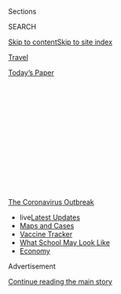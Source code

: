 <div id="app">

<div>

<div>

<div>

<div class="NYTAppHideMasthead css-1q2w90k e1suatyy0">

<div class="section css-ui9rw0 e1suatyy2">

<div class="css-eph4ug er09x8g0">

<div class="css-6n7j50">

</div>

<span class="css-1dv1kvn">Sections</span>

<div class="css-10488qs">

<span class="css-1dv1kvn">SEARCH</span>

</div>

[Skip to content](#site-content)[Skip to site
index](#site-index)

</div>

<div id="masthead-section-label" class="css-1wr3we4 eaxe0e00">

[Travel](https://www.nytimes.com/section/travel)

</div>

<div class="css-10698na e1huz5gh0">

</div>

</div>

<div id="masthead-bar-one" class="section hasLinks css-15hmgas e1csuq9d3">

<div class="css-uqyvli e1csuq9d0">

</div>

<div class="css-1uqjmks e1csuq9d1">

</div>

<div class="css-9e9ivx">

[](https://myaccount.nytimes.com/auth/login?response_type=cookie&client_id=vi)

</div>

<div class="css-1bvtpon e1csuq9d2">

[Today’s
Paper](https://www.nytimes.com/section/todayspaper)

</div>

</div>

</div>

</div>

<div data-aria-hidden="false">

<div id="site-content" data-role="main">

<div>

<div class="css-1aor85t" style="opacity:0.000000001;z-index:-1;visibility:hidden">

<div class="css-1hqnpie">

<div class="css-epjblv">

<span class="css-17xtcya">[Travel](/section/travel)</span><span class="css-x15j1o">|</span><span class="css-fwqvlz">Afraid
of Airlines? There’s Always the Private
Jet</span>

</div>

<div class="css-k008qs">

<div class="css-1iwv8en">

<span class="css-18z7m18"></span>

<div>

</div>

</div>

<span class="css-1n6z4y">https://nyti.ms/3jVASIL</span>

<div class="css-1705lsu">

<div class="css-4xjgmj">

<div class="css-4skfbu" data-role="toolbar" data-aria-label="Social Media Share buttons, Save button, and Comments Panel with current comment count" data-testid="share-tools">

  - 
  - 
  - 
  - 
    
    <div class="css-6n7j50">
    
    </div>

  - 

</div>

</div>

</div>

</div>

</div>

</div>

<div id="NYT_TOP_BANNER_REGION" class="css-13pd83m">

<div>

<div id="styln-prism-menu-1592847958612" class="section interactive-content interactive-size-medium css-1edisqu">

<div class="css-17ih8de interactive-body">

<div id="scroll-container" class="css-1gj85ro">

[<span class="styln-title-wrap"><span class="css-1pje3qr">The
Coronavirus</span><span class="css-1pje3qr">
Outbreak</span></span>](https://www.nytimes.com/news-event/coronavirus?action=click&pgtype=Article&state=default&region=TOP_BANNER&context=storylines_menu)

  - <span class="css-kqxiym" data-emphasize="true">live</span>[Latest
    Updates](https://www.nytimes.com/2020/08/01/world/coronavirus-covid-19.html?action=click&pgtype=Article&state=default&region=TOP_BANNER&context=storylines_menu)
  - [Maps and
    Cases](https://www.nytimes.com/interactive/2020/us/coronavirus-us-cases.html?action=click&pgtype=Article&state=default&region=TOP_BANNER&context=storylines_menu)
  - [Vaccine
    Tracker](https://www.nytimes.com/interactive/2020/science/coronavirus-vaccine-tracker.html?action=click&pgtype=Article&state=default&region=TOP_BANNER&context=storylines_menu)
  - [What School May Look
    Like](https://www.nytimes.com/interactive/2020/07/29/us/schools-reopening-coronavirus.html?action=click&pgtype=Article&state=default&region=TOP_BANNER&context=storylines_menu)
  - [Economy](https://www.nytimes.com/live/2020/07/31/business/stock-market-today-coronavirus?action=click&pgtype=Article&state=default&region=TOP_BANNER&context=storylines_menu)

</div>

</div>

</div>

</div>

</div>

<div id="top-wrapper" class="css-1sy8kpn">

<div id="top-slug" class="css-l9onyx">

Advertisement

</div>

[Continue reading the main
story](#after-top)

<div class="ad top-wrapper" style="text-align:center;height:100%;display:block;min-height:250px">

<div id="top" class="place-ad" data-position="top" data-size-key="top">

</div>

</div>

<div id="after-top">

</div>

</div>

<div>

<div id="sponsor-wrapper" class="css-1hyfx7x">

<div id="sponsor-slug" class="css-19vbshk">

Supported by

</div>

[Continue reading the main
story](#after-sponsor)

<div id="sponsor" class="ad sponsor-wrapper" style="text-align:center;height:100%;display:block">

</div>

<div id="after-sponsor">

</div>

</div>

<div class="css-186x18t">

</div>

<div class="css-1vkm6nb ehdk2mb0">

# Afraid of Airlines? There’s Always the Private Jet

</div>

Concerned about virus-related safety on commercial planes, many fliers
are turning to private jets for the first time. The catch, of course, is
the price.

<div class="css-79elbk" data-testid="photoviewer-wrapper">

<div class="css-z3e15g" data-testid="photoviewer-wrapper-hidden">

</div>

<div class="css-1a48zt4 ehw59r15" data-testid="photoviewer-children">

![<span class="css-16f3y1r e13ogyst0" data-aria-hidden="true">A flight
between New York and Miami on Silver Air (above) costs thousands of
dollars, but many passengers are willing to splurge to avoid commercial
flights. Flying with groups is one way to cut
costs.</span><span class="css-cnj6d5 e1z0qqy90" itemprop="copyrightHolder"><span class="css-1ly73wi e1tej78p0">Credit...</span><span><span>Silver
Air</span></span></span>](https://static01.nyt.com/images/2020/07/27/travel/29private-jets-virus/oakImage-1595868653679-articleLarge.jpg?quality=75&auto=webp&disable=upscale)

</div>

</div>

<div class="css-18e8msd">

<div class="css-vp77d3 epjyd6m0">

<div class="css-1baulvz">

By [<span class="css-1baulvz last-byline" itemprop="name">Sally
French</span>](https://www.nytimes.com/by/sally-french)

</div>

</div>

  - July 30,
    2020

  - 
    
    <div class="css-4xjgmj">
    
    <div class="css-d8bdto" data-role="toolbar" data-aria-label="Social Media Share buttons, Save button, and Comments Panel with current comment count" data-testid="share-tools">
    
      - 
      - 
      - 
      - 
        
        <div class="css-6n7j50">
        
        </div>
    
      - 
    
    </div>
    
    </div>

</div>

</div>

<div class="section meteredContent css-1r7ky0e" name="articleBody" itemprop="articleBody">

<div class="css-1fanzo5 StoryBodyCompanionColumn">

<div class="css-53u6y8">

Lexi Shangraw, a San Francisco resident, flew to Phoenix in early March
for what was supposed to be a brief visit. But when lockdowns started,
she ended up staying longer than anticipated in hopes of waiting out
Covid-19.

Last month, she decided it was finally time to return home. Dubious
about the safety of big commercial airlines, she chose
[JSX,](https://www.jsx.com/home/search) a hybrid private jet service
that departs from small, private terminals. In the world of private jet
travel, Ms. Shangraw got a good deal. Her one-way ticket on a
semiprivate jet to Oakland, Calif., cost $159. That same day, a flight
to the Bay Area on American Airlines would have cost $150, she said.

Ms. Shangraw is among the growing number of Americans using private
jets, seeing them as a safer alternative to the often [cramped
commercial
flights](https://www.nytimes.com/2020/07/21/travel/crowded-flights-coronavirus.html)
filled with strangers during the pandemic. The day after the Fourth of
July, when commercial airline travel was down 74 percent year-over-year,
private jet flights were up five percent, according to [an analysis of
data from Argus, an aviation consulting
firm](https://privatejetcardcomparisons.com/2020/07/10/heres-where-the-private-jets-were-flying-for-the-july-4th-holiday/#more-38454),
by Doug Gollan, who runs the website [Private Jet Card
Comparisons.](https://privatejetcardcomparisons.com/)

On JSX, passengers still fly with up to 29 strangers (though Ms.
Shangraw said there were fewer than 15 on her flight), but there’s no
need to arrive two hours early (the company recommends 20 minutes),
because there are no security lines and no complex boarding procedures.
JSX flights tend to cost between $300 and $500 one way, per person, but
some shorter legs can cost less than $100.

</div>

</div>

<div class="css-1fanzo5 StoryBodyCompanionColumn">

<div class="css-53u6y8">

## The price of exclusivity

Compared to most private jet services, JSX is downright affordable. Some
customers are opting for pricey, custom charter flights that can cost
anywhere from a few thousand dollars to more than $10,000 per hour,
based on factors like aircraft type and in-flight service.

Even when paying top dollar, many travelers are seeing value in
springing for private flights amid a pandemic. That includes people like
Franklin Antoian, the founder of the personal training website iBodyFit,
who — along with his wife and two kids — took his first-ever private jet
ride last month from Palm Beach, Fla., to visit family in upstate New
York. It cost $20,000, about six times more than Mr. Antoian’s usual
first-class fares for his family of four. He justified the cost, saying
this may be his family’s only flight this year.

A town car arrived at their home and shuttled them directly to the door
of a small airport with plush chairs and no blaring loudspeakers. The
plane left when the family was ready.

It’s a far cry from [ever-changing rules about middle
seats](https://www.nytimes.com/2020/07/10/world/canada/canada-airlines-coronavirus.html),
[passengers refusing to wear
masks](https://www.nytimes.com/2020/06/18/us/american-airlines-mask-brandon-straka.html)
and [flight attendants telling off passengers for sitting in an
unoccupied exit
row](https://www.nytimes.com/2020/07/08/travel/airplanes-social-distancing-coronavirus.html)
for more space. And while travelers on commercial airlines report
[confusion over mask
policies](https://www.nytimes.com/2020/06/04/travel/coronavirus-flying-face-masks.html)
not being enforced, flying private means everyone has their face
covered.

</div>

</div>

<div>

</div>

<div class="css-1fanzo5 StoryBodyCompanionColumn">

<div class="css-53u6y8">

“I’d always wanted to fly on a private jet, and then I started thinking
about what travel might otherwise be like on a commercial airline,” Mr.
Antoian said. “I didn’t want to wait in a crowded terminal. I didn’t
want the chance that someone on the plane might complain about wearing a
mask and the plane might be delayed.”

</div>

</div>

<div class="css-1fanzo5 StoryBodyCompanionColumn">

<div class="css-53u6y8">

“Flying private is much safer, and consistently so,” said Sridhar Tayur,
founder of OrganJet, a company that provides private jet travel for
organ-transplant patients. “Social distancing is easier. The pilots wear
masks. The passengers — usually a small number — know each
other.”

<div id="NYT_MAIN_CONTENT_1_REGION" class="css-9tf9ac">

<div>

<div id="styln-covid-updates-world" class="section interactive-content interactive-size-medium css-1ftcdic">

<div class="css-17ih8de interactive-body">

<div id="styln-briefing-block" data-asset-id="QXJ0aWNsZTpueXQ6Ly9hcnRpY2xlLzhiMjRmNTQ0LWVhMmUtNTlmNC1hMDZiLTM0YWI3YTlmN2E4YQ==">

<div class="briefing-block-header-section">

# [Latest Updates: Global Coronavirus Outbreak](https://www.nytimes.com/2020/08/01/world/coronavirus-covid-19.html?action=click&pgtype=Article&state=default&region=MAIN_CONTENT_1&context=storylines_live_updates)

<div class="briefing-block-ts">

Updated 2020-08-01T13:01:19.270Z

</div>

</div>

  - [Tens of millions of unemployed Americans are losing a benefit that
    helped keep them
    afloat.](https://www.nytimes.com/2020/08/01/world/coronavirus-covid-19.html?action=click&pgtype=Article&state=default&region=MAIN_CONTENT_1&context=storylines_live_updates#link-70fc13b1)
  - [Three key developments in the U.S. on Friday that you may have
    missed.](https://www.nytimes.com/2020/08/01/world/coronavirus-covid-19.html?action=click&pgtype=Article&state=default&region=MAIN_CONTENT_1&context=storylines_live_updates#link-586d44ab)
  - [South Korea arrests the leader of a church where the virus spread
    rapidly.](https://www.nytimes.com/2020/08/01/world/coronavirus-covid-19.html?action=click&pgtype=Article&state=default&region=MAIN_CONTENT_1&context=storylines_live_updates#link-2b88e858)

<div class="briefing-block-footer">

<div class="briefing-block-footer-meta">

[See more
updates](https://www.nytimes.com/2020/08/01/world/coronavirus-covid-19.html?action=click&pgtype=Article&state=default&region=MAIN_CONTENT_1&context=storylines_live_updates)

</div>

<div class="briefing-block-briefinglinks">

<span>More live coverage:</span>
[Markets](https://www.nytimes.com/live/2020/07/31/business/stock-market-today-coronavirus?action=click&pgtype=Article&state=default&region=MAIN_CONTENT_1&context=storylines_live_updates)

</div>

</div>

</div>

</div>

</div>

</div>

</div>

The major drawback for many travelers is, of course, the cost. A one-way
charter flight between New York and Miami with the private jet company
[Silver Air](https://www.silverair.com/) costs between $15,000 and
$20,000 for the entire aircraft, depending on the jet (their planes seat
between four and 10). Bring nine friends, and that still amounts to a
few thousand dollars per person each way — significantly more than the
cost of your average first-class ticket, and far more than the price of
a basic economy seat. Another company, [Jet It,](https://gojetit.com/)
charges $4,200 per hour (though purchasing a membership reduces the
per-hour rate to $1,600), not including airport fees. Their HondaJet
Elite aircraft seats six.

To reduce the price of the $8,000-to-$10,000-per-hour flight, Jamie
Gibson, the founder of the website
[Flightess](https://www.flightess.com/) and a high-end charter flight
attendant, says more groups of first-time fliers are chartering planes
with friends and family, and thus reducing the per-person cost.
Prepandemic, her regular clients were executives who tended to travel
alone. The cost is further reduced by the CARES Act tax break. Private
jet customers aren’t required to pay the 7.5 percent Federal Excise Tax
between March 28 and Dec. 31, 2020, which is typically charged on all
private jet flights and hours. Additionally, companies don’t have to pay
any fuel taxes during that period, which is one less cost they would
otherwise pass onto consumers.

## Gaining in popularity

While [commercial air
travel](https://www.nytimes.com/2020/05/10/business/airlines-coronavirus-bleak-future.html)
is getting pummeled, private jet travel has not been hit nearly as hard,
said Mr. Gollan.

In April, passenger count on commercial airlines fell 95 percent
year-over-year, while passenger count on private jet charters was down
67 percent, according to Mr. Gollan’s analysis of Argus’s data. By June,
private jet operators saw just a 22 percent decrease.

</div>

</div>

<div>

</div>

<div class="css-1fanzo5 StoryBodyCompanionColumn">

<div class="css-53u6y8">

“With virtually no business travel, the rebound was fueled by existing
customers flying for personal reasons and newcomers to the market,” Mr.
Gollan said. “Private flying isn’t fully back, but certainly the
industry is in much better shape than airlines. There is a strong flow
of new-to-private-aviation customers.”

XO, which offers both private charters and the ability to book
individual seats on private jets, saw a 19.8 percent decrease in hours
flown in the first half of 2020 versus the first half of 2019, according
to Argus data. But the company said monthly membership sales between
March and May 2020 among first-time private jet fliers averaged five
times higher than their monthly averages.

Two other companies have also seen increased interest. [Sentient
Jet](https://www.sentient.com/) said more than 50 percent of the 8,000
flight hours in June were sold to first-time customers, up from about 25
to 30 percent in most months. And [Air Charter
Service](https://www.aircharterserviceusa.com/) said in a press release
that in May and June, it saw a 75 percent increase in year-over-year
inquiries from potential customers.

The trend looks likely to continue as commercial air travel may only
become more painful. JetBlue is blocking middle seats through at least
Sept. 8 and Southwest Airlines is doing the same through at least Oct.
31 — but it’s unclear what happens after that. Luxuries like airport
lounges are closed with no indication when they’ll reopen. And
passengers report [flights being canceled at the last
minute](https://www.nytimes.com/2020/06/18/travel/travel-refunds-airlines.html).

## Who is flying private

Ms. Gibson said in addition to families and friends on vacation, she’s
recently flown students who needed to return from college or boarding
schools and older passengers who feel especially at risk flying
commercial airlines. And as airlines cut back on international flights
in response to [countries closing their
borders](https://www.nytimes.com/article/coronavirus-travel-restrictions.html)
to some foreigners, including Americans, she’s also flying a number of
repatriation
trips.

<div id="NYT_MAIN_CONTENT_3_REGION" class="css-9tf9ac">

<div>

<div id="styln-prism-freeform-1594220623585" class="section interactive-content interactive-size-medium css-1ftcdic">

<div class="css-17ih8de interactive-body">

<div id="prism-freeform-block-62021" class="css-19mumt8" data-role="complementary" data-storyline="The Coronavirus Outbreak" data-truncated="true" tabindex="0">

<div class="css-a8d9oz">

<div class="css-eb027h">

[](https://www.nytimes.com/news-event/coronavirus?action=click&pgtype=Article&state=default&region=MAIN_CONTENT_3&context=storylines_faq)

### The Coronavirus Outbreak ›

#### Frequently Asked Questions

Updated July 27, 2020

  - #### Should I refinance my mortgage?
    
      - [It could be a good
        idea,](https://www.nytimes.com/article/coronavirus-money-unemployment.html?action=click&pgtype=Article&state=default&region=MAIN_CONTENT_3&context=storylines_faq)
        because mortgage rates have [never been
        lower.](https://www.nytimes.com/2020/07/16/business/mortgage-rates-below-3-percent.html?action=click&pgtype=Article&state=default&region=MAIN_CONTENT_3&context=storylines_faq)
        Refinancing requests have pushed mortgage applications to some
        of the highest levels since 2008, so be prepared to get in line.
        But defaults are also up, so if you’re thinking about buying a
        home, be aware that some lenders have tightened their standards.

  - #### What is school going to look like in September?
    
      - It is unlikely that many schools will return to a normal
        schedule this fall, requiring the grind of [online
        learning](https://www.nytimes.com/2020/06/05/us/coronavirus-education-lost-learning.html?action=click&pgtype=Article&state=default&region=MAIN_CONTENT_3&context=storylines_faq),
        [makeshift child
        care](https://www.nytimes.com/2020/05/29/us/coronavirus-child-care-centers.html?action=click&pgtype=Article&state=default&region=MAIN_CONTENT_3&context=storylines_faq)
        and [stunted
        workdays](https://www.nytimes.com/2020/06/03/business/economy/coronavirus-working-women.html?action=click&pgtype=Article&state=default&region=MAIN_CONTENT_3&context=storylines_faq)
        to continue. California’s two largest public school districts —
        Los Angeles and San Diego — said on July 13, that [instruction
        will be remote-only in the
        fall](https://www.nytimes.com/2020/07/13/us/lausd-san-diego-school-reopening.html?action=click&pgtype=Article&state=default&region=MAIN_CONTENT_3&context=storylines_faq),
        citing concerns that surging coronavirus infections in their
        areas pose too dire a risk for students and teachers. Together,
        the two districts enroll some 825,000 students. They are the
        largest in the country so far to abandon plans for even a
        partial physical return to classrooms when they reopen in
        August. For other districts, the solution won’t be an
        all-or-nothing approach. [Many
        systems](https://bioethics.jhu.edu/research-and-outreach/projects/eschool-initiative/school-policy-tracker/),
        including the nation’s largest, New York City, are devising
        [hybrid
        plans](https://www.nytimes.com/2020/06/26/us/coronavirus-schools-reopen-fall.html?action=click&pgtype=Article&state=default&region=MAIN_CONTENT_3&context=storylines_faq)
        that involve spending some days in classrooms and other days
        online. There’s no national policy on this yet, so check with
        your municipal school system regularly to see what is happening
        in your community.

  - #### Is the coronavirus airborne?
    
      - The coronavirus [can stay aloft for hours in tiny droplets in
        stagnant
        air](https://www.nytimes.com/2020/07/04/health/239-experts-with-one-big-claim-the-coronavirus-is-airborne.html?action=click&pgtype=Article&state=default&region=MAIN_CONTENT_3&context=storylines_faq),
        infecting people as they inhale, mounting scientific evidence
        suggests. This risk is highest in crowded indoor spaces with
        poor ventilation, and may help explain super-spreading events
        reported in meatpacking plants, churches and restaurants. [It’s
        unclear how often the virus is
        spread](https://www.nytimes.com/2020/07/06/health/coronavirus-airborne-aerosols.html?action=click&pgtype=Article&state=default&region=MAIN_CONTENT_3&context=storylines_faq)
        via these tiny droplets, or aerosols, compared with larger
        droplets that are expelled when a sick person coughs or sneezes,
        or transmitted through contact with contaminated surfaces, said
        Linsey Marr, an aerosol expert at Virginia Tech. Aerosols are
        released even when a person without symptoms exhales, talks or
        sings, according to Dr. Marr and more than 200 other experts,
        who [have outlined the evidence in an open letter to the World
        Health
        Organization](https://academic.oup.com/cid/article/doi/10.1093/cid/ciaa939/5867798).

  - #### What are the symptoms of coronavirus?
    
      - Common symptoms [include fever, a dry cough, fatigue and
        difficulty breathing or shortness of
        breath.](https://www.nytimes.com/article/symptoms-coronavirus.html?action=click&pgtype=Article&state=default&region=MAIN_CONTENT_3&context=storylines_faq)
        Some of these symptoms overlap with those of the flu, making
        detection difficult, but runny noses and stuffy sinuses are less
        common. [The C.D.C. has
        also](https://www.nytimes.com/2020/04/27/health/coronavirus-symptoms-cdc.html?action=click&pgtype=Article&state=default&region=MAIN_CONTENT_3&context=storylines_faq)
        added chills, muscle pain, sore throat, headache and a new loss
        of the sense of taste or smell as symptoms to look out for. Most
        people fall ill five to seven days after exposure, but symptoms
        may appear in as few as two days or as many as 14 days.

  - #### Does asymptomatic transmission of Covid-19 happen?
    
      - So far, the evidence seems to show it does. A widely cited
        [paper](https://www.nature.com/articles/s41591-020-0869-5)
        published in April suggests that people are most infectious
        about two days before the onset of coronavirus symptoms and
        estimated that 44 percent of new infections were a result of
        transmission from people who were not yet showing symptoms.
        Recently, a top expert at the World Health Organization stated
        that transmission of the coronavirus by people who did not have
        symptoms was “very rare,” [but she later walked back that
        statement.](https://www.nytimes.com/2020/06/09/world/coronavirus-updates.html?action=click&pgtype=Article&state=default&region=MAIN_CONTENT_3&context=storylines_faq#link-1f302e21)

<div id="styln-survey-component-62021" class="styln-survey-component" data-surveyname="faq" data-surveystoryline="coronavirus">

</div>

</div>

<div class="css-6mllg9">

</div>

<div class="css-pmm6ed">

<span class="css-5gimkt"></span>

</div>

</div>

</div>

</div>

</div>

</div>

</div>

Private jet travel allows citizens of other countries to find a way
home. For repatriation flights from the United States to a country where
travel is restricted to citizens only, the plane can land, but Ms.
Gibson and her crewmates can’t set foot on foreign land. The passenger
departs, and the crew immediately leaves the country. It is not advised
to use a private jet to skirt entry restrictions — just look at the
[five American travelers who chartered a private jet to
Sardinia](https://www.nytimes.com/2020/07/07/world/europe/american-passport-privilege-coronavirus.html),
but were turned away upon arrival.

Even dogs are flying on chartered planes. Elsa Chen, a Bernedoodle
puppy, was purchased by her owners through a website called
[PuppySpot](https://www.puppyspot.com/). They paid the company’s
standard flat rate of $799 to send dogs via air cargo. But when Elsa’s
American Airlines flight from Chicago O’Hare to San Francisco was
canceled last month and could not be rebooked for several days,
PuppySpot rebooked Elsa on a private jet and had her arrive in San
Francisco nearly on schedule. As a result, PuppySpot is now flying all
of its dogs on private planes.

</div>

</div>

<div class="css-1fanzo5 StoryBodyCompanionColumn">

<div class="css-53u6y8">

## Mask, gloves and cleaning

These days, most passengers’ biggest safety concerns center on Covid-19.
Ms. Gibson and her crewmates now wear a mask and gloves throughout the
flight, but she said some customers still opt out of most in-flight
service as a precaution. About 15 percent of her clients now prefer
plastic plates in lieu of fine porcelain china to minimize risk, and
about the same number ask to be mostly left alone in the cabin to
maintain distancing.

JSX said they’ve always wiped down high-touch areas like seats, armrests
and tray tables at the start and end of each day. Since the Covid-19
pandemic, they’ve ramped up cleaning to occur “throughout the day” with
hospital-grade disinfectant.

With most of the modern stresses of commercial travel absent, Mr.
Antoian said his private jet experience harkened back to the 1950s era
of “the Golden Age of plane travel,” a time when flying felt glamorous.

“You’re not just offering coffee or tea,” Ms. Gibson said. “You’re
offering a cappuccino or espresso. You’re not just handing them a bag of
cookies or peanuts. I offer to bake them a souffle. Any custom food
requests, we can order or make.”

Mr. Antoian didn’t ask for any custom orders (his kids ate sandwiches
from home) — but it wasn’t out of any coronavirus-related caution.

“I just didn’t want to inconvenience anyone,” he said. Even without a
souffle, Mr. Antoian said the experience was well worth it for (most of)
his family.

His 4-year-old son still prefers Delta.

“He knows how to work the Delta TV and how to navigate the Disney
movies,” he said. “He had to watch it on my wife’s iPad. He was
disappointed.”

</div>

</div>

<div class="css-1fanzo5 StoryBodyCompanionColumn">

<div class="css-53u6y8">

-----

***Follow New York Times Travel***
*on*[*Instagram*](https://www.instagram.com/nytimestravel/)*,*[*Twitter*](https://twitter.com/nytimestravel)
*and*[*Facebook*](https://www.facebook.com/nytimestravel/)*. And*[*sign
up for our weekly Travel Dispatch
newsletter*](https://www.nytimes.com/newsletters/traveldispatch) *to
receive expert tips on traveling smarter and inspiration for your next
vacation.*

</div>

</div>

</div>

<div>

</div>

<div>

</div>

<div>

</div>

<div>

<div id="bottom-wrapper" class="css-1ede5it">

<div id="bottom-slug" class="css-l9onyx">

Advertisement

</div>

[Continue reading the main
story](#after-bottom)

<div id="bottom" class="ad bottom-wrapper" style="text-align:center;height:100%;display:block;min-height:90px">

</div>

<div id="after-bottom">

</div>

</div>

</div>

</div>

</div>

## Site Index

<div>

</div>

## Site Information Navigation

  - [© <span>2020</span> <span>The New York Times
    Company</span>](https://help.nytimes.com/hc/en-us/articles/115014792127-Copyright-notice)

<!-- end list -->

  - [NYTCo](https://www.nytco.com/)
  - [Contact
    Us](https://help.nytimes.com/hc/en-us/articles/115015385887-Contact-Us)
  - [Work with us](https://www.nytco.com/careers/)
  - [Advertise](https://nytmediakit.com/)
  - [T Brand Studio](http://www.tbrandstudio.com/)
  - [Your Ad
    Choices](https://www.nytimes.com/privacy/cookie-policy#how-do-i-manage-trackers)
  - [Privacy](https://www.nytimes.com/privacy)
  - [Terms of
    Service](https://help.nytimes.com/hc/en-us/articles/115014893428-Terms-of-service)
  - [Terms of
    Sale](https://help.nytimes.com/hc/en-us/articles/115014893968-Terms-of-sale)
  - [Site
    Map](https://spiderbites.nytimes.com)
  - [Help](https://help.nytimes.com/hc/en-us)
  - [Subscriptions](https://www.nytimes.com/subscription?campaignId=37WXW)

</div>

</div>

</div>

</div>
